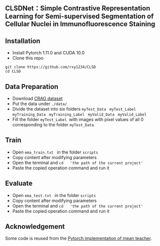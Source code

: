 ##  CLSDNet：Simple Contrastive Representation Learning for Semi-supervised  Segmentation of Cellular Nuclei in Immunofluorescence Staining  




## Installation
* Install Pytorch 1.11.0 and CUDA 10.0
* Clone this repo
```
git clone https://github.com/rxy1234/CLSD
cd CLSD
```

## Data Preparation
* Download [CRAG dataset](https://warwick.ac.uk/fac/cross_fac/tia/data/mildnet) <br/>
* Put the data under `./data/`
* Divide the dataset into six folders `myTest_Data ` `myTest_Label ` `myTraining_Data ` `myTraining_Label ` `myValid_Data ` `myValid_Label `
* Fill the folder `myTest_Label `with images with pixel values of all 0 corresponding to the folder `myTest_Data `

## Train
* Open `ema_train.txt ` in the folder `scripts `
* Copy content after modifying parameters
* Open the terminal and  `cd   'the path of the current project' `
* Paste the copied operation command and run it

## Evaluate
* Open `ema_test.txt ` in the folder `scripts `
* Copy content after modifying parameters
* Open the terminal and  `cd   'the path of the current project' `
* Paste the copied operation command and run it

## Acknowledgement
Some code is reused from the [Pytorch implementation of mean teacher](https://github.com/CuriousAI/mean-teacher). 

